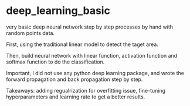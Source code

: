 # deep_learning_basic

very basic deep neural network step by step processes by hand with random points data.

First, using the traditional linear model to detect the taget area.

Then, build neural network with linear function, activation function and softmax function to do the classification. 

Important, I did not use any python deep learning package, and wrote the forward propagation and back propagation step by step.

Takeaways: adding regualrization for overfitting issue, fine-tuning hyperparameters and learning rate to get a better results. 
